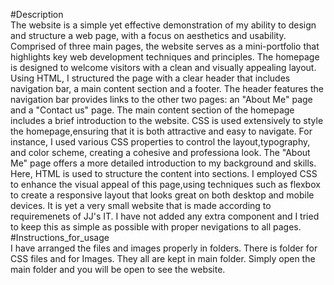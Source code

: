 #Description<br>
The website is a simple yet effective demonstration of my ability to design and structure a web page, with a focus on aesthetics and usability. 
Comprised of three main pages, the website serves as a mini-portfolio that highlights key web development techniques and principles. 
The homepage is designed to welcome visitors with a clean and visually appealing layout. Using HTML, I structured the page with a clear header that includes navigation bar, a main content section and a footer.
The header features the navigation bar provides links to the other two pages: an "About Me" page and a "Contact us" page.
The main content section of the homepage includes a brief introduction to the website. CSS is used extensively to style the homepage,ensuring that it is both attractive and easy to navigate. For instance, I used various CSS properties to control the layout,typography, and color scheme, creating a cohesive and professiona look. 
The "About Me" page offers a more detailed introduction to my background and skills. 
Here, HTML is used to structure the content into sections. I employed CSS to enhance the visual appeal of this page,using techniques such as flexbox  to create a responsive layout that looks great on both desktop and mobile devices.
It is yet a very small website that is made according to requiremenets of JJ's IT. I have not added any extra component and I tried to keep this as simple as possible with proper nevigations to all pages.
<br>#Instructions_for_usage<br>
I have arranged the files and images properly in folders. There is folder for CSS files and for Images. They all are kept in main folder.
Simply open the main folder and you will be open to see the website.
